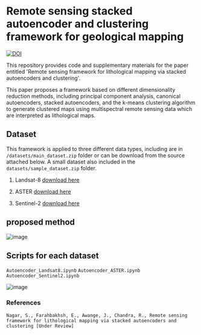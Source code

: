# Remote sensing stacked autoencoder and clustering framework for geological mapping

[![DOI](https://zenodo.org/badge/512082635.svg)](https://zenodo.org/badge/latestdoi/512082635)

This repository provides code and supplementary materials for the paper entitled 'Remote sensing framework for lithological mapping via stacked autoencoders and clustering'. 

This paper proposes a framework based on different dimensionality reduction methods, including principal component analysis, canonical autoencoders, stacked autoencoders, and the k-means clustering algorithm to generate clustered maps using multispectral remote sensing data which are interpreted as lithological maps.

## Dataset
This framework is applied to three different data types, including are in `/datasets/main_dataset.zip` folder or can be download from the source attached below.
A small dataset also included in the `datasets/sample_dataset.zip` folder.

1. Landsat-8 
[download here](https://www.usgs.gov/landsat-missions/landsat-data-access)

2. ASTER
[download here](https://asterweb.jpl.nasa.gov/)
3. Sentinel-2
[download here](https://sentinels.copernicus.eu/web/sentinel/missions/sentinel-2)
   
## proposed method
![image](https://github.com/sydney-machine-learning/autoencoders_remotesensing/assets/14858627/bbcd7578-679d-4c26-bd0d-39b65208ca2a)

##  Scripts for each dataset

`Autoencoder_Landsat8.ipynb` 
`Autoencoder_ASTER.ipynb`
`Autoencoder_Sentinel2.ipynb`


![image](https://github.com/sydney-machine-learning/autoencoders_remotesensing/assets/14858627/098d427f-8872-480e-bd67-16e990181af1)

### References
`Nagar, S., Farahbakhsh, E., Awange, J., Chandra, R., Remote sensing framework for lithological mapping via stacked autoencoders and clustering [Under Review]`
